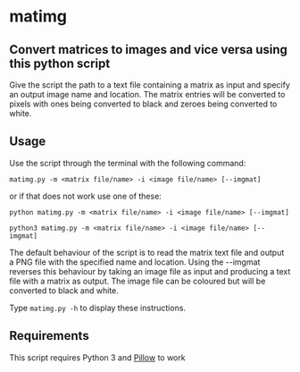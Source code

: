 # matimg

## Convert matrices to images and vice versa using this python script
Give the script the path to a text file containing a matrix as input and specify an output image name and location. The matrix entries will be converted to pixels with ones being converted to black and zeroes being converted to white.

## Usage
Use the script through the terminal with the following command:
```
matimg.py -m <matrix file/name> -i <image file/name> [--imgmat]
```
or if that does not work use one of these:
```
python matimg.py -m <matrix file/name> -i <image file/name> [--imgmat]
```
```
python3 matimg.py -m <matrix file/name> -i <image file/name> [--imgmat]
```
The default behaviour of the script is to read the matrix text file and output a PNG file with the specified name and location. Using the --imgmat reverses this behaviour by taking an image file as input and producing a text file with a matrix as output. The image file can be coloured but will be converted to black and white.

Type ```matimg.py -h``` to display these instructions.

## Requirements

This script requires Python 3 and [Pillow](https://github.com/python-pillow/Pillow) to work
